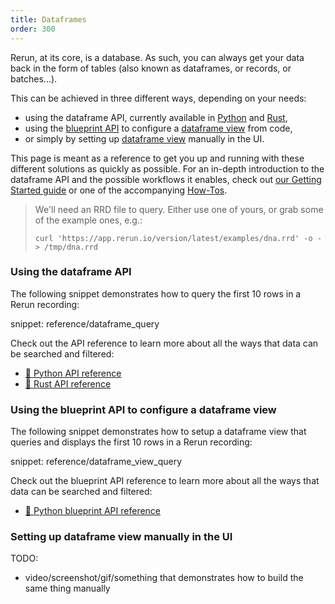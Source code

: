 ```yaml
---
title: Dataframes
order: 300
---
```


Rerun, at its core, is a database. As such, you can always get your data back in the form of tables (also known as dataframes, or records, or batches...).

This can be achieved in three different ways, depending on your needs:
* using the dataframe API, currently available in [Python](TODO) and [Rust](TODO),
* using the [blueprint API]() to configure a [dataframe view](TODO) from code,
* or simply by setting up [dataframe view](TODO) manually in the UI.

This page is meant as a reference to get you up and running with these different solutions as quickly as possible.
For an in-depth introduction to the dataframe API and the possible workflows it enables, check out [our Getting Started guide](TODO) or one of the accompanying [How-Tos](TODO).


> We'll need an RRD file to query. Either use one of yours, or grab some of the example ones, e.g.:
> ```
> curl 'https://app.rerun.io/version/latest/examples/dna.rrd' -o - > /tmp/dna.rrd
> ```

### Using the dataframe API

The following snippet demonstrates how to query the first 10 rows in a Rerun recording:

snippet: reference/dataframe_query

Check out the API reference to learn more about all the ways that data can be searched and filtered:
* [🐍 Python API reference](TODO)
* [🦀 Rust API reference](TODO)


### Using the blueprint API to configure a dataframe view

The following snippet demonstrates how to setup a dataframe view that queries and displays the first 10 rows in a Rerun recording:

snippet: reference/dataframe_view_query


Check out the blueprint API reference to learn more about all the ways that data can be searched and filtered:
* [🐍 Python blueprint API reference](TODO)


### Setting up dataframe view manually in the UI

TODO:
* video/screenshot/gif/something that demonstrates how to build the same thing manually
